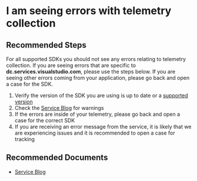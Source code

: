 <properties 
    pageTitle="I am seeing errors or latency with telemetry collection"
    description="I am seeing errors or latency with telemetry collection"
    service="microsoft.insights"
    resource="components"
    authors="debugthings"
    ms.author="jamdavi"
    articleId="insights_collectionerrors"
    displayOrder="101"
    selfHelpType="generic"
    supportTopicIds="32602224"
    productPesIds="15693"
    cloudEnvironments="public, Fairfax"
 	ownershipId="AzureMonitoring_ApplicationInsights"
/>
# I am seeing errors with telemetry collection

## **Recommended Steps**

For all supported SDKs you should not see any errors relating to telemetry collection. If you are seeing errors that are specific to **dc.services.visualstudio.com**, please use the steps below. If you are seeing other errors coming from your application, please go back and open a case for the SDK.

1. Verify the version of the SDK you are using is up to date or a [supported version](https://github.com/Microsoft/ApplicationInsights-Home#officially-supported-sdks)
2. Check the [Service Blog](https://techcommunity.microsoft.com/t5/Azure-Monitor-Status/bg-p/AzureMonitorStatusBlog) for warnings
3. If the errors are inside of your telemetry, please go back and open a case for the correct SDK
4. If you are receiving an error message from the service, it is likely that we are experiencing issues and it is recommended to open a case for tracking

## **Recommended Documents**

* [Service Blog](https://techcommunity.microsoft.com/t5/Azure-Monitor-Status/bg-p/AzureMonitorStatusBlog)
